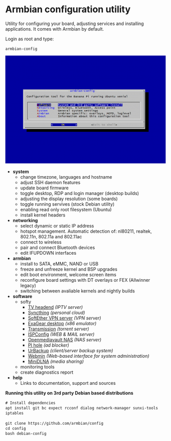 # Armbian configuration utility

Utility for configuring your board, adjusting services and installing applications. It comes with Armbian by default. 

Login as root and type:

	armbian-config

![](images/animated.gif)

- **system**
	- change timezone, languages and hostname
	- adjust SSH daemon features
	- update board firmware
	- toggle desktop, RDP and login manager (desktop builds)
	- adjusting the display resolution (some boards)
	- toggle running servives (stock Debian utility)
	- enabling read only root filesystem (Ubuntu)
	- install kernel headers
- **networking**
	- select dynamic or static IP address
	- hotspot management. Automatic detection of: nl80211, realtek, 802.11n, 802.11a and 802.11ac 
	- connect to wireless 
	- pair and connect Bluetooth devices
	- edit IFUPDOWN interfaces
- **armbian**
	- install to SATA, eMMC, NAND or USB
	- freeze and unfreeze kernel and BSP upgrades
	- edit boot environment, welcome screen items
	- reconfigure board settings with DT overlays or FEX (Allwinner legacy)
	- switching between avaliable kernels and nightly builds
- **software**
	- softy
		- [TV headend](https://tvheadend.org/) *(IPTV server)*
		- [Syncthing](https://syncthing.net/) *(personal cloud)*
		- [SoftEther VPN server](https://www.softether.org/) *(VPN server)*
		- [ExaGear desktop](https://eltechs.com/product/exagear-desktop) *(x86 emulator)*
		- [Transmission](https://transmissionbt.com/) *(torrent server)*
		- [ISPConfig](https://www.ispconfig.org/) *(WEB & MAIL server)*
		- [Openmediavault NAS](http://www.openmediavault.org/) *(NAS server)*
		- [PI hole](https://pi-hole.net) *(ad blocker)*
		- [UrBackup](https://www.urbackup.org/) *(client/server backup system)*
		- [Webmin](http://www.webmin.com) *(Web-based interface for system administration)*
		- [MiniDLNA](http://minidlna.sourceforge.net/) *(media sharing)*
	- monitoring tools
	- create diagnostics report
- **help**
	- Links to documentation, support and sources

**Running this utility on 3rd party Debian based distributions**

	# Install dependencies
	apt install git bc expect rcconf dialog network-manager sunxi-tools iptables

	git clone https://github.com/armbian/config
	cd config
	bash debian-config

